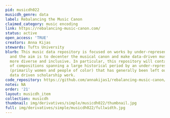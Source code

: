 ```yaml
---
pid: musicdh022
musicdh_genre: data
label: Rebalancing the Music Canon
claimed_category: music encoding
link: https://rebalancing-music-canon.com/
status: active
open_access: 'TRUE'
creators: Anna Kijas
stewards: Tufts University
blurb: This music data repository is focused on works by under-represented people
  and the aim is to decenter the musical canon and make data-driven music scholarship
  more diverse and inclusive. In particular, this repository will contain a dataset
  of compositions spanning a large historical period by an under-represented group
  (primarily women and people of color) that has generally been left out of (big)
  data driven scholarship work.
code_repository: https://github.com/annakijas1/rebalancing-music-canon/
notes: NA
order: '21'
layout: musicdh_item
collection: musicdh
thumbnail: img/derivatives/simple/musicdh022/thumbnail.jpg
full: img/derivatives/simple/musicdh022/fullwidth.jpg
---
```

